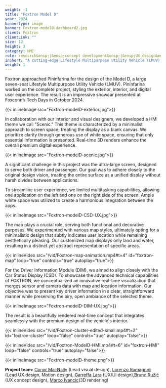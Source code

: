 ```yaml
---
weight: -1
title: "Foxtron Model D"
year: 2024
bannertype: image
banner: Foxtron-modelD-dashboard2.jpg
client: Foxtron
clientLink: ""
size: 12
height: 3
category: HMI
role: research&ensp;|&ensp;concept development&ensp;|&ensp;UX design&ensp;|&ensp;|&ensp;Motion design
inShort: "A cutting-edge Lifestyle Multipurpose Utility Vehicle (LMUV), blends the strengths of SUVs and MPVs into a versatile hybrid model."
weight: 1
---
```


Foxtron approached Pininfarina for the design of the Model D, a large seven-seat Lifestyle Multipurpose Utility Vehicle (LMUV). Pininfarina worked on the complete project, styling the exterior, interior, and digital user experience. The result is an impressive showcar presented at Foxconn’s Tech Days in October 2024.

{{< inlineImage src="Foxtron-modelD-exterior.jpg">}}

In collaboration with our interior and visual designers, we developed a HMI theme we call "Scenic." This theme is characterized by a minimalist approach to screen space, treating the display as a blank canvas. We prioritize clarity through generous use of white space, ensuring that only essential information is presented. Real-time 3D renders enhance the overall premium digital experience.

{{< inlineImage src="Foxtron-modelD-scenic.jpg">}}


A significant challenge in this project was the ultra-large screen, designed to serve both driver and passenger. Our goal was to adhere closely to the original design vision, treating the entire surface as a unified display without harsh divides between applications.

To streamline user experience, we limited multitasking capabilities, allowing one application on the left and one on the right side of the screen. Ample white space was utilized to create a harmonious integration between the apps.

{{< inlineImage src="Foxtron-modelD-CSD-UX.jpg">}}

The map plays a crucial role, serving both functional and decorative purposes. We experimented with various map styles, ultimately opting for a minimalistic design that subtly indicates user location while remaining aesthetically pleasing. Our customized map displays only land and water, resulting in a distinct yet abstract representation of specific areas.

{{< inlineVideo src="/vid/Foxtron-map-animation.mp4#t=4" id="foxtron-map" loop="true" controls="true" autoplay="true">}}


For the Driver Information Module (DIM), we aimed to align closely with the Car Status Display (CSD). To showcase the advanced technical capabilities of FOXTRON, we conceptualized an innovative real-time visualization that merges sensor and camera data with map and location information. Our objective was to present key driver information in a clear, straightforward manner while preserving the airy, open ambiance of the selected theme.

{{< inlineImage src="Foxtron-modelD-DIM-UX.jpg">}}


The result is a beautifully rendered real-time concept that integrates seamlessly with the premium design of the vehicle's interior.

{{< inlineVideo src="/vid/Foxtron-cluster-edited-small.mp4#t=2" id="foxtron-cluster" loop="false" controls="true" autoplay="false">}}

{{< inlineVideo src="/vid/Foxtron-ModelD-HMI.mp4#t=6" id="foxtron-HMI" loop="false" controls="true" autoplay="false">}}


{{< inlineImage src="Foxtron-modelD-theme.png">}}


**Project team:**
[Conor MacNally](https://www.conorwork.com/) (Lead visual design), [Lorenzo Romagnoli](lorenzoromagnoli.xyz) (Lead UX design, Motion design), [Garreffa Lara](https://www.linkedin.com/in/lara-garreffa-a5004227/?originalSubdomain=it) (UX/UI design),[Bruno Ružić](http://space-pony.com/) (UX concept design), [Marco Ivancic](https://www.linkedin.com/in/marcoivancich/)(3D rendering) 